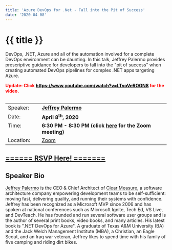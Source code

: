 ```yaml
---
title: 'Azure DevOps for .Net - Fall into the Pit of Success'
date: '2020-04-08'
---
```

# {{ title }}

DevOps, .NET, Azure and all of the automation involved for a complete DevOps environment can be daunting. In this talk, Jeffrey Palermo provides prescriptive guidance for developers to fall into the "pit of success" when creating automated DevOps pipelines for complex .NET apps targeting Azure.

<p style="color:red;font-weight:bold;padding-bottom:15px">Update: Click <a style="color: initial;" href="https://www.youtube.com/watch?v=LTvoVeROGN8">https://www.youtube.com/watch?v=LTvoVeROGN8</a> for the video.</p>

<table border="0">
    <tbody>
        <tr>
            <td>Speaker:</td>
            <td>&nbsp;</td>
            <td><b><a title="Jeffrey Palermo" target="_blank" rel="noopener noreferrer" href="https://twitter.com/jeffreypalermo">Jeffrey Palermo</a></b></td>
        </tr>
        <tr>
            <td>Date:</td>
            <td>&nbsp;</td>
            <td><b>April 8<sup>th</sup>, 2020</b></td>
        </tr>
        <tr>
            <td valign="top">Time:</td>
            <td>&nbsp;</td>
            <td><b>6:30 PM - 8:30 PM (click <a title="Location" rel="noopener noreferrer" target="_blank" href="https://match.zoom.us/j/122003971?pwd=WVhjOUlad29pZmYyMkFkV3lwRTU2UT09">here</a> for the Zoom meeting)</b></td>
        </tr>
        <tr>
            <td valign="top">Location:</td>
            <td>&nbsp;</td>
            <td><a target="_blank" rel="noopener noreferrer" href="https://match.zoom.us/j/122003971?pwd=WVhjOUlad29pZmYyMkFkV3lwRTU2UT09" title="Zoom">Zoom</a></td>
        </tr>
    </tbody>
</table>
<h2><a target="_blank" rel="noopener noreferrer" href="https://www.eventbrite.com/e/azure-devops-for-net-fall-into-the-pit-of-success-tickets-102212522406">====== RSVP Here! =======</a></h2>
<h2>Speaker Bio</h2>
<p><a title="Jeffrey Palermo" target="_blank" rel="noopener noreferrer" href="https://twitter.com/jeffreypalermo">Jeffrey Palermo</a> is the CEO &amp; Chief Architect of <a href="https://clearmeasure.com/" target="_blank" rel="noopener noreferrer">Clear Measure</a>, a software architecture company empowering development teams to be self-sufficient: moving fast, delivering quality, and running their systems with confidence.  Jeffrey has been recognized as a Microsoft MVP since 2006 and has spoken at national conferences such as Microsoft Ignite, Tech Ed, VS Live, and DevTeach. He has founded and run several software user groups and is the author of several print books, video books, and many articles. His latest book is &quot;.NET DevOps for Azure&quot;. A graduate of Texas A&amp;M University (BA) and the Jack Welch Management Institute (MBA), a Christian, an Eagle Scout, and an Iraq war veteran, Jeffrey likes to spend time with his family of five camping and riding dirt bikes.</p>
